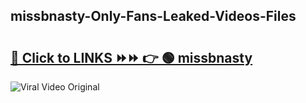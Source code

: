 
 ## missbnasty-Only-Fans-Leaked-Videos-Files

# <h2><a href="https://mediaupload.pro?missbnasty">🔗 Click to LINKS ⏩⏩ 👉 🟢 missbnasty </a></h2>

<a href="https://mediaupload.pro?missbnasty" rel="nofollow" data-target="animated-image.originalLink"><img src="https://i.ibb.co.com/xMMVF88/686577567.gif" alt="Viral Video Original" style="max-width: 100%; display: inline-block;" data-target="animated-image.originalImage"></a>